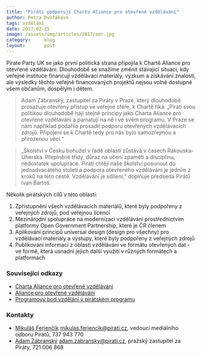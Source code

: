 ```yaml
---
title: "Piráti podporují Chartu Aliance pro otevřené vzdělávání"
author: Petra Dvořáková
tags: vzdělání
date: 2017-02-15
image: /assets/img/articles/2017/oer.jpg
category:     blog
layout:       post
---
```


Pirate Party UK se jako první politická strana připojila k Chartě Aliance pro otevřené vzdělávání. Dlouhodobě se snažíme změnit stávající situaci, kdy veřejné instituce financují vzdělávací materiály, výzkum a získávání znalostí, ale výsledky těchto veřejně financovaných projektů nejsou volně dostupné všem občanům, dospělým i dětem.

> Adam Zábranský, zastupitel za Piráty v Praze, který dlouhodobě prosazuje otevřený přístup ve veřejné sféře, k Chartě říká: „Piráti svou politikou dlouhodobě hájí stejné principy jako Charta Aliance pro otevřené vzdělávání a pamatují na ně i ve svém programu. V Praze se nám například podařilo prosadit podporu otevřených vzdělávacích zdrojů. Připojení se k Chartě tedy pro nás bylo samozřejmou a přirozenou věcí.“

> „Školství v Česku bohužel v řadě oblastí zůstává v časech Rakouska-Uherska. Přeplněné třídy, důraz na učení zpaměti a disciplínu, nedostatek spolupráce. Piráti chtějí naše školství posunout do jednadvacátého století a podpora otevřeného vzdělávání je jedním z kroků na této cestě. Vzdělávání je sdílení,“ doplňuje předseda Pirátů Ivan Bartoš.

Několik pirátských cílů v této oblasti:

1. Zpřístupnění všech vzdělávacích materiálů, které byly podpořeny z veřejných zdrojů, pod veřejnou licencí
2. Mezinárodní spolupráce na modernizaci vzdělávání prostřednictvím platformy Open Government Partnership, které je ČR členem
3. Aplikování principů universal design (design pro všechny) pro vzdělávací materiály a výstupy, které byly podpořeny z veřejných zdrojů
4. Publikování informací z oblasti vzdělávání ve formátu otevřených dat - ve formě, která usnadní jejich další využití v různých formátech a platformách

### Související odkazy

* [Charta Aliance pro otevřené vzdělávání](http://otevrenevzdelavani.cz/wp-content/uploads/2015/11/Charta_Aliance_pro_otevrene_vzdelavani-1.pdf)
* [Aliance pro otevřené vzdělávání](http://www.otevrenevzdelavani.cz/)
* [Programový bod vzdělání v pirátském programu](https://www.pirati.cz/program/vzdelani)

### Kontakty

* [Mikuláš Ferjenčík](https://www.pirati.cz/lide/mikulas_ferjencik) [mikulas.ferjencik@pirati.cz](mailto:mikulas.ferjencik@pirati.cz), vedoucí mediálního odboru Pirátů, 737 943 770
* [Adam Zábranský](https://www.pirati.cz/lide/adam_zabransky) [adam.zabransky@pirati.cz](mailto:adam.zabransky@pirati.cz), pražský zastupitel za Piráty, 721 006 868
